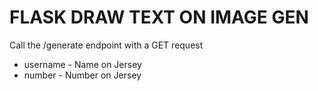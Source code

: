 # FLASK DRAW TEXT ON IMAGE GEN

Call the /generate endpoint with a GET request
* username - Name on Jersey
* number - Number on Jersey
